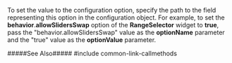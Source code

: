 To set the value to the configuration option, specify the path to the field representing this option in the configuration object. For example, to set the **behavior**.**allowSlidersSwap** option of the **RangeSelector** widget to **true**, pass the "behavior.allowSlidersSwap" value as the **optionName** parameter and the "true" value as the **optionValue** parameter.

#####See Also#####
#include common-link-callmethods